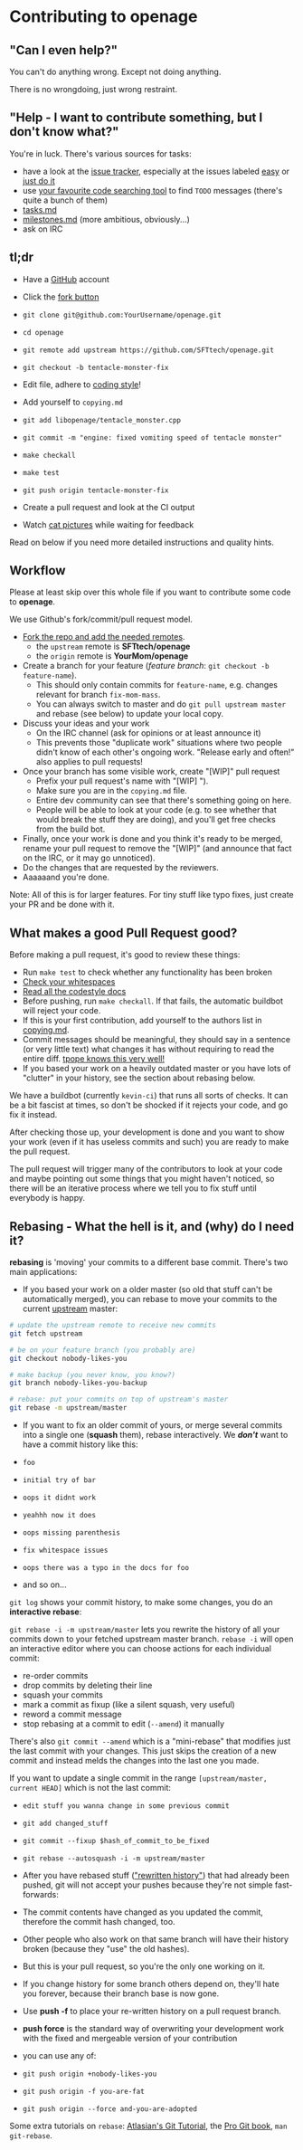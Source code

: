 Contributing to openage
=======================

"Can I even help?"
------------------

You can't do anything wrong. Except not doing anything.

There is no wrongdoing, just wrong restraint.


"Help - I want to contribute something, but I don't know what?"
---------------------------------------------------------------

You're in luck. There's various sources for tasks:

 - have a look at the [issue tracker](https://github.com/sfttech/openage/issues), especially at the issues labeled [easy](https://github.com/SFTtech/openage/labels/easy) or [just do it](https://github.com/SFTtech/openage/labels/just%20do%20it)
 - use [your favourite code searching tool](https://github.com/ggreer/the_silver_searcher) to find `TODO` messages (there's quite a bunch of them)
 - [tasks.md](/doc/tasks.md)
 - [milestones.md](/doc/milestones.md) (more ambitious, obviously...)
 - ask on IRC


tl;dr
-----

- Have a [GitHub](https://github.com) account
- Click the [fork button](https://github.com/SFTtech/openage)
- `git clone git@github.com:YourUsername/openage.git`
- `cd openage`
- `git remote add upstream https://github.com/SFTtech/openage.git`
- `git checkout -b tentacle-monster-fix`
- Edit file, adhere to [coding style](/doc/code_style)!
- Add yourself to `copying.md`
- `git add libopenage/tentacle_monster.cpp`
- `git commit -m "engine: fixed vomiting speed of tentacle monster"`
- `make checkall`
- `make test`
- `git push origin tentacle-monster-fix`
- Create a pull request and look at the CI output

- Watch [cat pictures](https://www.flickr.com/search/?text=cat) while waiting for feedback


Read on below if you need more detailed instructions and quality hints.


Workflow
--------

Please at least skip over this whole file if you want to contribute some code to **openage**.

We use Github's fork/commit/pull request model.

- [Fork the repo and add the needed remotes](https://help.github.com/articles/fork-a-repo/).
  - the `upstream` remote is **SFTtech/openage**
  - the `origin` remote is **YourMom/openage**
- Create a branch for your feature (*feature branch*: `git checkout -b feature-name`).
  - This should only contain commits for `feature-name`, e.g. changes relevant for branch `fix-mom-mass`.
  - You can always switch to master and do `git pull upstream master` and rebase (see below) to update your local copy.
- Discuss your ideas and your work
  - On the IRC channel (ask for opinions or at least announce it)
  - This prevents those "duplicate work" situations where two people didn't know of each other's ongoing work.
    "Release early and often!" also applies to pull requests!
- Once your branch has some visible work, create "[WIP]" pull request
  - Prefix your pull request's name with "[WIP] ").
  - Make sure you are in the `copying.md` file.
  - Entire dev community can see that there's something going on here.
  - People will be able to look at your code (e.g. to see whether that would break the stuff they are doing),
    and you'll get free checks from the build bot.
- Finally, once your work is done and you think it's ready to be merged,
  rename your pull request to remove the "[WIP]" (and announce that fact on the IRC, or it may go unnoticed).
- Do the changes that are requested by the reviewers.
- Aaaaaand you're done.

Note: All of this is for larger features. For tiny stuff like typo fixes, just create your PR and be done with it.


What makes a good Pull Request good?
------------------------------------

Before making a pull request, it's good to review these things:
- Run `make test` to check whether any functionality has been broken
- [Check your whitespaces](https://github.com/SFTtech/openage/blob/master/doc/code_style/tabs_n_spaces.md)
- [Read all the codestyle docs]( https://github.com/SFTtech/openage/tree/master/doc/code_style)
- Before pushing, run `make checkall`. If that fails, the automatic buildbot will reject your code.
- If this is your first contribution, add yourself to the authors list in [copying.md](/copying.md).
- Commit messages should be meaningful, they should say in a sentence (or very little text) what
  changes it has without requiring to read the entire diff. [tpope knows this very well!](http://tbaggery.com/2008/04/19/a-note-about-git-commit-messages.html)
- If you based your work on a heavily outdated master or you have lots of "clutter" in your history, see the section about rebasing below.

We have a buildbot (currently `kevin-ci`) that runs all sorts of checks.
It can be a bit fascist at times, so don't be shocked if it rejects your code, and go fix it instead.

After checking those up, your development is done and you want to show your work
(even if it has useless commits and such) you are ready to make the pull request.

The pull request will trigger many of the contributors to look at your code
and maybe pointing out some things that you might haven't noticed,
so there will be an iterative process where we tell you to fix stuff until everybody is happy.


Rebasing - What the hell is it, and (why) do I need it?
-------------------------------------------------------

**rebasing** is 'moving' your commits to a different base commit. There's two main applications:

- If you based your work on a older master (so old that stuff can't be automatically merged),
  you can rebase to move your commits to the current [upstream](https://help.github.com/articles/fork-a-repo/) master:

```bash
# update the upstream remote to receive new commits
git fetch upstream

# be on your feature branch (you probably are)
git checkout nobody-likes-you

# make backup (you never know, you know?)
git branch nobody-likes-you-backup

# rebase: put your commits on top of upstream's master
git rebase -m upstream/master
```

- If you want to fix an older commit of yours, or merge several commits into a single one (**squash** them), rebase interactively.
  We ***don't*** want to have a commit history like this:

 - `foo`
 - `initial try of bar`
 - `oops it didnt work`
 - `yeahhh now it does`
 - `oops missing parenthesis`
 - `fix whitespace issues`
 - `oops there was a typo in the docs for foo`
 - and so on...

 `git log` shows your commit history, to make some changes, you do an **interactive rebase**:

 `git rebase -i -m upstream/master` lets you rewrite the history of all your commits down to your fetched upstream master branch.
 `rebase -i` will open an interactive editor where you can choose actions for each individual commit:

 - re-order commits
 - drop commits by deleting their line
 - squash your commits
 - mark a commit as fixup (like a silent squash, very useful)
 - reword a commit message
 - stop rebasing at a commit to edit (`--amend`) it manually

 There's also `git commit --amend` which is a "mini-rebase" that modifies just the last commit with your changes.
 This just skips the creation of a new commit and instead melds the changes into the last one you made.

 If you want to update a single commit in the range `[upstream/master, current HEAD]` which is not the last commit:

 - `edit stuff you wanna change in some previous commit`
 - `git add changed_stuff`
 - `git commit --fixup $hash_of_commit_to_be_fixed`
 - `git rebase --autosquash -i -m upstream/master`

- After you have rebased stuff (["rewritten history"](https://www.youtube.com/watch?v=9lXuZHkOoH8)) that had already been pushed,
  git will not accept your pushes because they're not simple fast-forwards:
 - The commit contents have changed as you updated the commit, therefore the commit hash changed, too.
 - Other people who also work on that same branch will have their history broken (because they "use" the old hashes).
 - But this is your pull request, so you're the only one working on it.
 - If you change history for some branch others depend on, they'll hate you forever, because their branch base is now gone.
 - Use **push -f** to place your re-written history on a pull request branch.

- **push force** is the standard way of overwriting your development work with the fixed and mergeable version of your contribution
 - you can use any of:
  - `git push origin +nobody-likes-you`
  - `git push origin -f you-are-fat`
  - `git push origin --force and-you-are-adopted`

Some extra tutorials on `rebase`: [Atlasian's Git Tutorial](https://www.atlassian.com/git/tutorials/rewriting-history/), the [Pro Git book](http://git-scm.com/book), `man git-rebase`.
